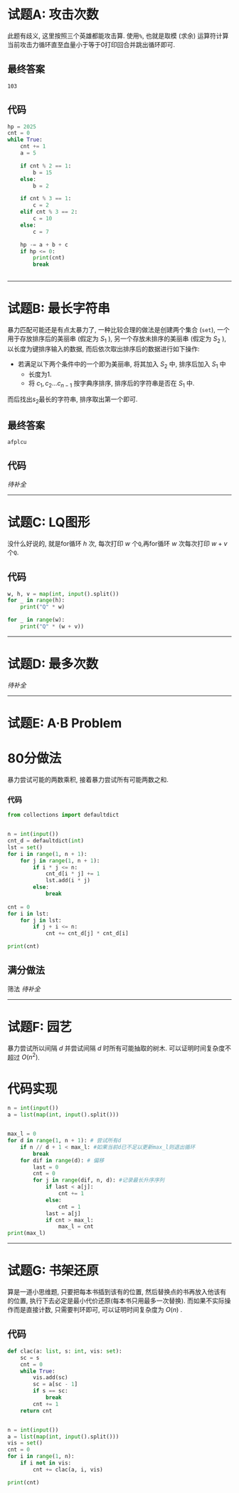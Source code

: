 # 试题A: 攻击次数
此题有歧义, 这里按照三个英雄都能攻击算.
使用`%`, 也就是取模 (求余) 运算符计算当前攻击力循环直至血量小于等于0打印回合并跳出循环即可.
## 最终答案
`103`
## 代码
``` python
hp = 2025
cnt = 0
while True:
    cnt += 1
    a = 5

    if cnt % 2 == 1:
        b = 15
    else:
        b = 2

    if cnt % 3 == 1:
        c = 2
    elif cnt % 3 == 2:
        c = 10
    else:
        c = 7

    hp -= a + b + c
    if hp <= 0:
        print(cnt)
        break
    
```

---
# 试题B: 最长字符串
暴力匹配可能还是有点太暴力了, 一种比较合理的做法是创建两个集合 (`set`), 一个用于存放排序后的美丽串 (假定为 $S_1$ ), 另一个存放未排序的美丽串 (假定为 $S_2$ ), 以长度为键排序输入的数据, 而后依次取出排序后的数据进行如下操作:
- 若满足以下两个条件中的一个即为美丽串, 将其加入 $S_2$ 中, 排序后加入 $S_1$ 中
	- 长度为1.
	- 将 $c_1, c_2 ... c_{n-1}$ 按字典序排序, 排序后的字符串是否在 $S_1$ 中.

而后找出$s_2$最长的字符串, 排序取出第一个即可.

## 最终答案
`afplcu`
## 代码
_待补全_

---
# 试题C: LQ图形
没什么好说的, 就是for循环 $h$ 次, 每次打印 $w$ 个`Q`,再for循环 $w$ 次每次打印 $w+v$ 个`Q`.
## 代码
```python
w, h, v = map(int, input().split())
for _ in range(h):
    print("Q" * w)

for _ in range(w):
    print("Q" * (w + v))
```

---
# 试题D: 最多次数
_待补全_

---
# 试题E: A·B Problem
# 80分做法
暴力尝试可能的两数乘积, 接着暴力尝试所有可能两数之和.

### 代码
``` python
from collections import defaultdict


n = int(input())
cnt_d = defaultdict(int)
lst = set()
for i in range(1, n + 1):
    for j in range(1, n + 1):
        if i * j <= n:
            cnt_d[i * j] += 1
            lst.add(i * j)
        else:
            break
            
cnt = 0
for i in lst:
    for j in lst:
        if j + i <= n:
            cnt += cnt_d[j] * cnt_d[i]

print(cnt)
```

## 满分做法
筛法
_待补全_

---
# 试题F: 园艺
暴力尝试所以间隔 $d$ 并尝试间隔 $d$ 时所有可能抽取的树木. 可以证明时间复杂度不超过 $O(n^2)$.

# 代码实现
``` python
n = int(input())
a = list(map(int, input().split()))


max_l = 0
for d in range(1, n + 1): # 尝试所有d
    if n // d + 1 < max_l: #如果当前d已不足以更新max_l则退出循环
        break
    for dif in range(d): # 偏移
        last = 0
        cnt = 0
        for j in range(dif, n, d): #记录最长升序序列
            if last < a[j]:
                cnt += 1
            else:
                cnt = 1
            last = a[j]
            if cnt > max_l:
                max_l = cnt
print(max_l)

```

---
# 试题G: 书架还原
算是一道小思维题, 只要把每本书插到该有的位置, 然后替换点的书再放入他该有的位置, 执行下去必定是最小代价还原(每本书只用最多一次替换). 而如果不实际操作而是直接计数, 只需要判环即可, 可以证明时间复杂度为 $O(n)$ .

## 代码
``` python
def clac(a: list, s: int, vis: set):
    sc = s
    cnt = 0
    while True:
        vis.add(sc)
        sc = a[sc - 1]
        if s == sc:
            break
        cnt += 1
    return cnt


n = int(input())
a = list(map(int, input().split()))
vis = set()
cnt = 0
for i in range(1, n):
    if i not in vis:
        cnt += clac(a, i, vis)

print(cnt)
```
